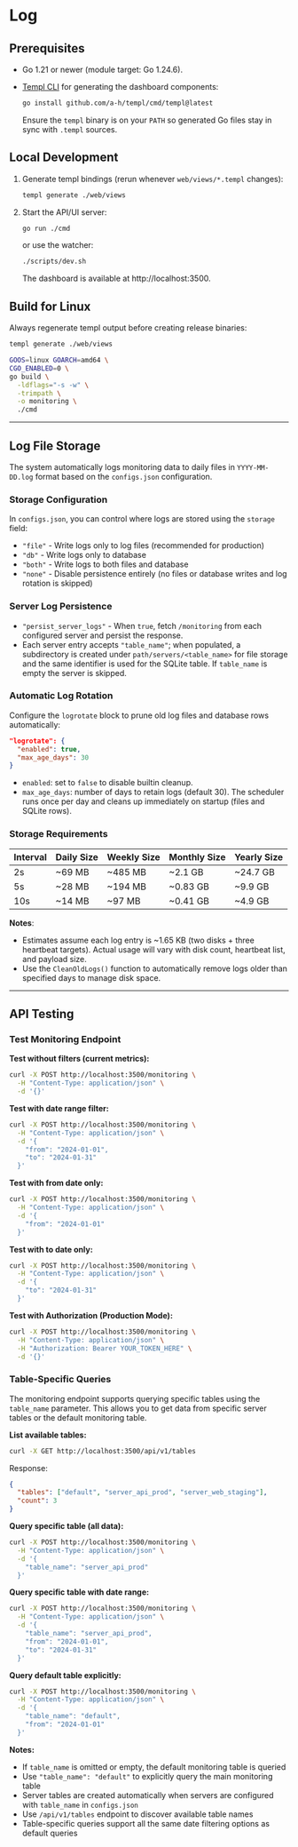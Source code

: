 # Log

## Prerequisites

- Go 1.21 or newer (module target: Go 1.24.6).
- [Templ CLI](https://templ.guide) for generating the dashboard components:

  ```bash
  go install github.com/a-h/templ/cmd/templ@latest
  ```

  Ensure the `templ` binary is on your `PATH` so generated Go files stay in sync with `.templ` sources.

## Local Development

1. Generate templ bindings (rerun whenever `web/views/*.templ` changes):

   ```bash
   templ generate ./web/views
   ```

2. Start the API/UI server:

   ```bash
   go run ./cmd
   ```

   or use the watcher:

   ```bash
   ./scripts/dev.sh
   ```

   The dashboard is available at http://localhost:3500.

## Build for Linux

Always regenerate templ output before creating release binaries:

```bash
templ generate ./web/views

GOOS=linux GOARCH=amd64 \
CGO_ENABLED=0 \
go build \
  -ldflags="-s -w" \
  -trimpath \
  -o monitoring \
  ./cmd
```

---

## Log File Storage

The system automatically logs monitoring data to daily files in `YYYY-MM-DD.log` format based on the `configs.json` configuration.

### Storage Configuration

In `configs.json`, you can control where logs are stored using the `storage` field:

- `"file"` - Write logs only to log files (recommended for production)
- `"db"` - Write logs only to database
- `"both"` - Write logs to both files and database
- `"none"` - Disable persistence entirely (no files or database writes and log rotation is skipped)

### Server Log Persistence

- `"persist_server_logs"` - When `true`, fetch `/monitoring` from each configured server and persist the response.
- Each server entry accepts `"table_name"`; when populated, a subdirectory is created under `path/servers/<table_name>` for file storage and the same identifier is used for the SQLite table. If `table_name` is empty the server is skipped.

### Automatic Log Rotation

Configure the `logrotate` block to prune old log files and database rows automatically:

```json
"logrotate": {
  "enabled": true,
  "max_age_days": 30
}
```

- `enabled`: set to `false` to disable builtin cleanup.
- `max_age_days`: number of days to retain logs (default 30). The scheduler runs once per day and cleans up immediately on startup (files and SQLite rows).

### Storage Requirements

| Interval | Daily Size | Weekly Size | Monthly Size | Yearly Size |
| -------- | ---------- | ----------- | ------------ | ----------- |
| 2s       | ~69 MB     | ~485 MB     | ~2.1 GB      | ~24.7 GB    |
| 5s       | ~28 MB     | ~194 MB     | ~0.83 GB     | ~9.9 GB     |
| 10s      | ~14 MB     | ~97 MB      | ~0.41 GB     | ~4.9 GB     |

**Notes**:
- Estimates assume each log entry is ~1.65 KB (two disks + three heartbeat targets). Actual usage will vary with disk count, heartbeat list, and payload size.
- Use the `CleanOldLogs()` function to automatically remove logs older than specified days to manage disk space.

---

## API Testing

### Test Monitoring Endpoint

**Test without filters (current metrics):**

```bash
curl -X POST http://localhost:3500/monitoring \
  -H "Content-Type: application/json" \
  -d '{}'
```

**Test with date range filter:**

```bash
curl -X POST http://localhost:3500/monitoring \
  -H "Content-Type: application/json" \
  -d '{
    "from": "2024-01-01",
    "to": "2024-01-31"
  }'
```

**Test with from date only:**

```bash
curl -X POST http://localhost:3500/monitoring \
  -H "Content-Type: application/json" \
  -d '{
    "from": "2024-01-01"
  }'
```

**Test with to date only:**

```bash
curl -X POST http://localhost:3500/monitoring \
  -H "Content-Type: application/json" \
  -d '{
    "to": "2024-01-31"
  }'
```

**Test with Authorization (Production Mode):**

```bash
curl -X POST http://localhost:3500/monitoring \
  -H "Content-Type: application/json" \
  -H "Authorization: Bearer YOUR_TOKEN_HERE" \
  -d '{}'
```

### Table-Specific Queries

The monitoring endpoint supports querying specific tables using the `table_name` parameter. This allows you to get data from specific server tables or the default monitoring table.

**List available tables:**

```bash
curl -X GET http://localhost:3500/api/v1/tables
```

Response:
```json
{
  "tables": ["default", "server_api_prod", "server_web_staging"],
  "count": 3
}
```

**Query specific table (all data):**

```bash
curl -X POST http://localhost:3500/monitoring \
  -H "Content-Type: application/json" \
  -d '{
    "table_name": "server_api_prod"
  }'
```

**Query specific table with date range:**

```bash
curl -X POST http://localhost:3500/monitoring \
  -H "Content-Type: application/json" \
  -d '{
    "table_name": "server_api_prod",
    "from": "2024-01-01",
    "to": "2024-01-31"
  }'
```

**Query default table explicitly:**

```bash
curl -X POST http://localhost:3500/monitoring \
  -H "Content-Type: application/json" \
  -d '{
    "table_name": "default",
    "from": "2024-01-01"
  }'
```

**Notes:**
- If `table_name` is omitted or empty, the default monitoring table is queried
- Use `"table_name": "default"` to explicitly query the main monitoring table
- Server tables are created automatically when servers are configured with `table_name` in `configs.json`
- Use `/api/v1/tables` endpoint to discover available table names
- Table-specific queries support all the same date filtering options as default queries
